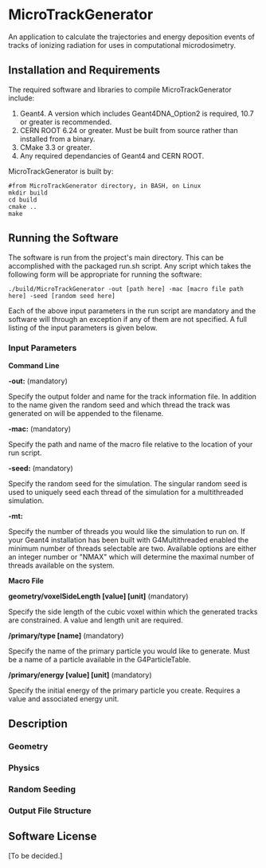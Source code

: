 # MicroTrackGenerator
An application to calculate the trajectories and energy deposition events of tracks of ionizing radiation for uses in computational microdosimetry.
## Installation and Requirements
The required software and libraries to compile MicroTrackGenerator include:
1. Geant4. A version which includes Geant4DNA_Option2 is required, 10.7 or greater is recommended.
2. CERN ROOT 6.24 or greater. Must be built from source rather than installed from a binary.
3. CMake 3.3 or greater.
4. Any required dependancies of Geant4 and CERN ROOT.


MicroTrackGenerator is built by:
```
#from MicroTrackGenerator directory, in BASH, on Linux
mkdir build
cd build
cmake ..
make
```
## Running the Software
The software is run from the project's main directory. This can be accomplished with the packaged run.sh script. Any script which takes the following form will be appropriate for running the software:
```
./build/MicroTrackGenerator -out [path here] -mac [macro file path here] -seed [random seed here]
```
Each of the above input parameters in the run script are mandatory and the software will through an exception if any of them are not specified. A full listing of the input parameters is given below.
### Input Parameters
**Command Line**

**-out:** (mandatory)

Specify the output folder and name for the track information file. In addition to the name given the random seed and which thread the track was generated on will be appended to the filename.

**-mac:** (mandatory)

Specify the path and name of the macro file relative to the location of your run script.

**-seed:** (mandatory)

Specify the random seed for the simulation. The singular random seed is used to uniquely seed each thread of the simulation for a multithreaded simulation.

**-mt:**

Specify the number of threads you would like the simulation to run on. If your Geant4 installation has been built with G4Multithreaded enabled the minimum number of threads selectable are two. Available options are either an integer number or "NMAX" which will determine the maximal number of threads available on the system.

**Macro File**

**geometry/voxelSideLength [value] [unit]** (mandatory)

Specify the side length of the cubic voxel within which the generated tracks are constrained. A value and length unit are required.

**/primary/type [name]** (mandatory)

Specify the name of the primary particle you would like to generate. Must be a name of a particle available in the G4ParticleTable.

**/primary/energy [value] [unit]** (mandatory)

Specify the initial energy of the primary particle you create. Requires a value and associated energy unit.



## Description

### Geometry

### Physics

### Random Seeding

### Output File Structure

## Software License

[To be decided.]
